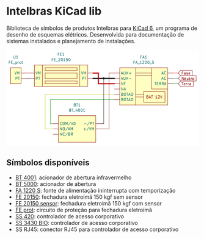 # Intelbras KiCad lib

Biblioteca de símbolos de produtos Intelbras para [KiCad 6][kicad], um programa
de desenho de esquemas elétricos. Desenvolvida para documentação de sistemas
instalados e planejamento de instalações.

![Exemplo de esquema elétrico usando FA 1220 S, FE 20150 e BT 4001](exemplo.png)

## Símbolos disponíveis

- [BT 4001][bt4001]: acionador de abertura infravermelho
- [BT 5000][bt5000]: acionador de abertura
- [FA 1220 S][fa1220s]: fonte de alimentação ininterrupta com temporização
- [FE 20150][fe20150]: fechadura eletroímã 150 kgf sem sensor
- [FE 20150 sensor][fe20150]: fechadura eletroímã 150 kgf com sensor
- [FE prot][fe20150]: circuito de proteção para fechadura eletroímã
- [SS 420][ss420]: controlador de acesso corporativo
- [SS 3430 BIO][ss3430]: controlador de acesso corporativo
- SS RJ45: conector RJ45 para controlador de acesso corporativo

[kicad]: <https://www.kicad.org/>
[bt4001]: <https://www.intelbras.com/pt-br/acionador-de-abertura-infravermelho-bt-4001>
[bt5000]: <https://www.intelbras.com/pt-br/acionador-abertura-inox-embutir-42-bt-5000-in>
[fa1220s]: <https://www.intelbras.com/pt-br/fonte-de-alimentacao-ininterrupta-fa-1220-s-com-bateria>
[fe20150]: <https://www.intelbras.com/pt-br/fechadura-eletroima-150-kgf-universal-fe-20150>
[ss420]: <https://www.intelbras.com/pt-br/controlador-de-acesso-125khz-ss-420>
[ss3430]: <https://www.intelbras.com/pt-br/controlador-de-acesso-rfid-125-khz-ss-3430-bio>

